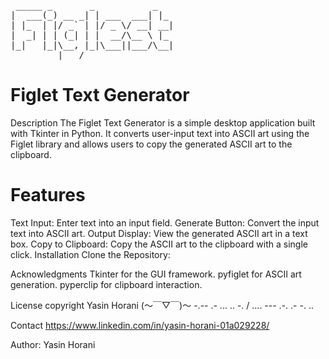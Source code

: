               
<pre>
 _____ _       _           _   
|  ___(_) __ _| | ___  ___| |_ 
| |_  | |/ _` | |/ _ \/ __| __|
|  _| | | (_| | |  __/\__ \ |_ 
|_|   |_|\__, |_|\___||___/\__|
         |___/
</pre>

# Figlet Text Generator
Description
The Figlet Text Generator is a simple desktop application built with Tkinter in Python. It converts user-input text into ASCII art using the Figlet library and allows users to copy the generated ASCII art to the clipboard.

# Features
Text Input: Enter text into an input field.
Generate Button: Convert the input text into ASCII art.
Output Display: View the generated ASCII art in a text box.
Copy to Clipboard: Copy the ASCII art to the clipboard with a single click.
Installation
Clone the Repository:


Acknowledgments
Tkinter for the GUI framework.
pyfiglet for ASCII art generation.
pyperclip for clipboard interaction.

License
copyright Yasin Horani (～￣▽￣)～  -.-- .- ... .. -. / .... --- .-. .- -. ..

Contact
https://www.linkedin.com/in/yasin-horani-01a029228/

Author: Yasin Horani